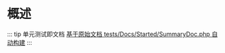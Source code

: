 # 概述

::: tip 单元测试即文档
[基于原始文档 tests/Docs/Started/SummaryDoc.php 自动构建](https://github.com/hunzhiwange/framework/blob/master/tests/Docs/Started/SummaryDoc.php)
:::